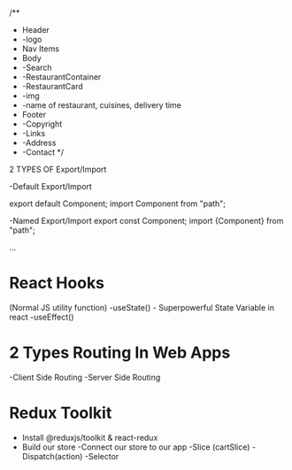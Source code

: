 /**
 * Header
 * -logo
 * Nav Items
 * Body
 * -Search
 * -RestaurantContainer
 * -RestaurantCard
 * -img
 * -name of restaurant, cuisines, delivery time
 * Footer
 * -Copyright
 * -Links
 * -Address
 * -Contact
 */


 2 TYPES OF Export/Import

 -Default Export/Import

 export default Component;
 import Component from "path";

 -Named Export/Import
  export const Component;
  import {Component} from "path";

  ...
  # React Hooks
  (Normal JS utility function)
  -useState() - Superpowerful State Variable in react
  -useEffect()

  # 2 Types Routing In Web Apps
  -Client Side Routing
  -Server Side Routing 

  # Redux Toolkit
  - Install @reduxjs/toolkit & react-redux
  - Build our store
  -Connect our store to our app
  -Slice (cartSlice)
  -Dispatch(action)
  -Selector
